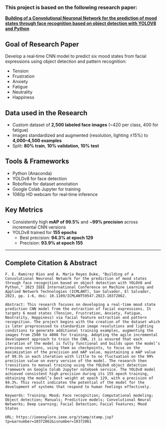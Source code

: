 ### This project is based on the following research paper:  
**[Building of a Convolutional Neuronal Network for the prediction of mood states through face recognition based on object detection with YOLOV8 and Python](https://ieeexplore.ieee.org/document/10372862)**

## Goal of Research Paper

Develop a real‑time CNN model to predict six mood states from facial expressions using object detection and pattern recognition:

- Tension
- Frustration
- Anxiety
- Fatigue
- Neutrality
- Happiness

## Data used in the Research

- Custom dataset of **2,500 labeled face images** (~420 per class, 400 for fatigue)
- Images standardized and augmented (resolution, lighting ±15%) to **4,000–4,500 examples**
- Split: **80% train**, **10% validation**, **10% test**

## Tools & Frameworks

- Python (Anaconda)
- YOLOv8 for face detection
- Roboflow for dataset annotation
- Google Colab Jupyter for training
- 1080p HD webcam for real‑time inference

## Key Metrics

- Consistently high **mAP of 99.5%** and ~**99% precision** across incremental CNN versions
- YOLOv8 trained for **155 epochs**
  - Best precision: **94.3% at epoch 129**
  - Precision: **93.9% at epoch 155**

---

## Complete Citation & Abstract

```
F. E. Ramirez Rios and A. María Reyes Duke, "Building of a Convolutional Neuronal Network for the prediction of mood states through face recognition based on object detection with YOLOV8 and Python," 2023 IEEE International Conference on Machine Learning and Applied Network Technologies (ICMLANT), San Salvador, El Salvador, 2023, pp. 1-6, doi: 10.1109/ICMLANT59547.2023.10372862.

Abstract: This research focuses on developing a real-time mood state prediction CNN model from the extraction of facial expressions. It targets 6 mood states (Tension, Frustration, Anxiety, Fatigue, Neutrality, Happiness) via facial feature extraction and pattern recognition. The project begins with the creation of the dataset which is later preprocessed to standardize image resolutions and lighting conditions to generate additional training examples, augmenting the images from 2500 to 4000 for training. Adopting the agile incremental development approach to train the CNN, it is ensured that each iteration of the model is fully functional and builds upon the model’s previous versions, using them as checkpoints, to focus on the maximization of the precision and mAP value, maintaining a mAP value of 99.5% in each iteration with little to no fluctuation on the 99% precision value on every version of the model. The research then transitions to manual training using the YOLOv8 object detection framework on Google Colab Jupyter notebook service. The YOLOv8 model achieved consistent high precision during its 155 epoch training, obtaining the model’s best weight at epoch 129, with a precision of 94.3%. This result indicates the potential of the model for the development of systems that respond to human feelings effectively.

Keywords: Training; Mood; Face recognition; Computational modeling; Object detection; Manuals; Predictive models; Convolutional Neural Networks; Deep Learning; Facial Detection; Facial Features; Mood States

URL: https://ieeexplore.ieee.org/stamp/stamp.jsp?tp=&arnumber=10372862&isnumber=10372861
```